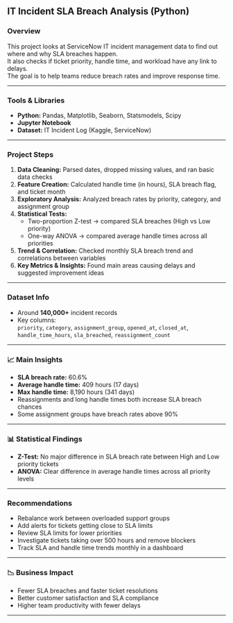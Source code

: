 ## IT Incident SLA Breach Analysis (Python)

### Overview  
This project looks at ServiceNow IT incident management data to find out where and why SLA breaches happen.  
It also checks if ticket priority, handle time, and workload have any link to delays.  
The goal is to help teams reduce breach rates and improve response time.

---

### Tools & Libraries  
- **Python:** Pandas, Matplotlib, Seaborn, Statsmodels, Scipy  
- **Jupyter Notebook**  
- **Dataset:** IT Incident Log (Kaggle, ServiceNow)

---

### Project Steps  
1. **Data Cleaning:** Parsed dates, dropped missing values, and ran basic data checks  
2. **Feature Creation:** Calculated handle time (in hours), SLA breach flag, and ticket month  
3. **Exploratory Analysis:** Analyzed breach rates by priority, category, and assignment group  
4. **Statistical Tests:**  
   - Two-proportion Z-test → compared SLA breaches (High vs Low priority)  
   - One-way ANOVA → compared average handle times across all priorities  
5. **Trend & Correlation:** Checked monthly SLA breach trend and correlations between variables  
6. **Key Metrics & Insights:** Found main areas causing delays and suggested improvement ideas

---

### Dataset Info  
- Around **140,000+** incident records  
- Key columns:  
  `priority`, `category`, `assignment_group`, `opened_at`, `closed_at`, `handle_time_hours`, `sla_breached`, `reassignment_count`

---

### 📈 Main Insights  
- **SLA breach rate:** 60.6%  
- **Average handle time:** 409 hours (17 days)  
- **Max handle time:** 8,190 hours (341 days)  
- Reassignments and long handle times both increase SLA breach chances  
- Some assignment groups have breach rates above 90%  

---

### 📊 Statistical Findings  
- **Z-Test:** No major difference in SLA breach rate between High and Low priority tickets  
- **ANOVA:** Clear difference in average handle times across all priority levels  

---

### Recommendations  
- Rebalance work between overloaded support groups  
- Add alerts for tickets getting close to SLA limits  
- Review SLA limits for lower priorities  
- Investigate tickets taking over 500 hours and remove blockers  
- Track SLA and handle time trends monthly in a dashboard  

---

### 📉 Business Impact  
- Fewer SLA breaches and faster ticket resolutions  
- Better customer satisfaction and SLA compliance  
- Higher team productivity with fewer delays  

---


